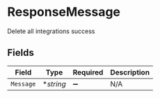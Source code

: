 # ResponseMessage

Delete all integrations success


## Fields

| Field              | Type               | Required           | Description        |
| ------------------ | ------------------ | ------------------ | ------------------ |
| `Message`          | **string*          | :heavy_minus_sign: | N/A                |